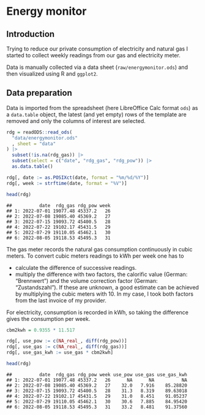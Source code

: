 Energy monitor
================

## Introduction

Trying to reduce our private consumption of electricity and natural gas
I started to collect weekly readings from our gas and electricity meter.

Data is manually collected via a data sheet (`raw/energymonitor.ods`)
and then visualized using R and `ggplot2`.

## Data preparation

Data is imported from the spreadsheet (here LibreOffice Calc format
`ods`) as a `data.table` object, the latest (and yet empty) rows of the
template are removed and only the columns of interest are selected.

``` r
rdg = readODS::read_ods(
  "data/energymonitor.ods"
  , sheet = "data"
) |> 
  subset(!is.na(rdg_gas)) |> 
  subset(select = c("date", "rdg_gas", "rdg_pow")) |> 
  as.data.table()

rdg[, date := as.POSIXct(date, format = "%m/%d/%Y")]
rdg[, week := strftime(date, format = "%V")]

head(rdg)
```

    ##          date  rdg_gas rdg_pow week
    ## 1: 2022-07-01 19077.48 45337.2   26
    ## 2: 2022-07-08 19085.40 45369.2   27
    ## 3: 2022-07-15 19093.72 45400.5   28
    ## 4: 2022-07-22 19102.17 45431.5   29
    ## 5: 2022-07-29 19110.05 45462.1   30
    ## 6: 2022-08-05 19118.53 45495.3   31

The gas meter records the natural gas consumption continuously in cubic
meters. To convert cubic meters readings to kWh per week one has to

- calculate the difference of successive readings.
- multiply the difference with two factors, the calorific value (German:
  “Brennwert”) and the volume correction factor (German:
  “Zustandszahl”). If these are unknown, a good estimate can be achieved
  by multiplying the cubic meters with 10. In my case, I took both
  factors from the last invoice of my provider.

For electricity, consumption is recorded in kWh, so taking the
difference gives the consumption per week.

``` r
cbm2kwh = 0.9355 * 11.517 

rdg[, use_pow := c(NA_real_, diff(rdg_pow))]
rdg[, use_gas := c(NA_real_, diff(rdg_gas))]
rdg[, use_gas_kwh := use_gas * cbm2kwh]

head(rdg)
```

    ##          date  rdg_gas rdg_pow week use_pow use_gas use_gas_kwh
    ## 1: 2022-07-01 19077.48 45337.2   26      NA      NA          NA
    ## 2: 2022-07-08 19085.40 45369.2   27    32.0   7.916    85.28820
    ## 3: 2022-07-15 19093.72 45400.5   28    31.3   8.319    89.63018
    ## 4: 2022-07-22 19102.17 45431.5   29    31.0   8.451    91.05237
    ## 5: 2022-07-29 19110.05 45462.1   30    30.6   7.885    84.95420
    ## 6: 2022-08-05 19118.53 45495.3   31    33.2   8.481    91.37560
